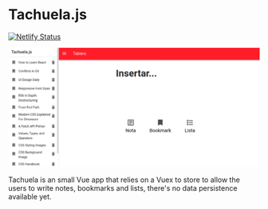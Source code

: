 # Tachuela.js

[![Netlify Status](https://api.netlify.com/api/v1/badges/a6ebd67e-c4ff-4c05-8447-6931889c5cce/deploy-status)](https://app.netlify.com/sites/tachuela/deploys)

![Screenshot](./public/screenshot.png)

Tachuela is an small Vue app that relies on a Vuex to store to allow the users to write notes, bookmarks and lists, there's no data persistence available yet. 

